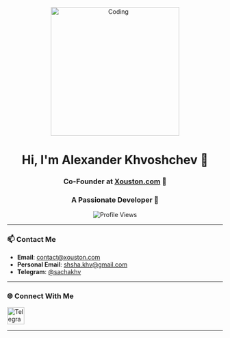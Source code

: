 <div align="center">
  <img src="https://i.redd.it/7bsc4vk0jkj71.gif" alt="Coding" width="300"/>
  
  # Hi, I'm Alexander Khvoshchev 👋  
  ### Co-Founder at [Xouston.com](https://xouston.com) 🚀  
  ### A Passionate Developer 🌟  
  
  ![Profile Views](https://komarev.com/ghpvc/?username=54ch4&label=Profile%20Views&color=0e75b6&style=flat)
</div>

---

### 📫 Contact Me
- **Email**: [contact@xouston.com](mailto:contact@xouston.com)  
- **Personal Email**: [shsha.khv@gmail.com](mailto:shsha.khv@gmail.com)  
- **Telegram**: [@sachakhv](https://t.me/sachakhv)

---

### 🌐 Connect With Me
<p>
  <a href="https://t.me/sachakhv" target="_blank">
    <img src="https://cdn-icons-png.flaticon.com/512/2111/2111644.png" alt="Telegram" height="40" width="40"/>
  </a>
</p>

---
